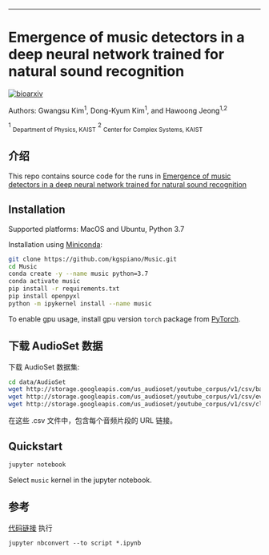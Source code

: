 
---
# Emergence of music detectors in a deep neural network trained for natural sound recognition

[![bioarxiv](http://img.shields.io/badge/DOI-10.1101/2021.10.27.466049-B31B1B.svg)](https://doi.org/10.1101/2021.10.27.466049)

Authors: Gwangsu Kim<sup>1</sup>, Dong-Kyum Kim<sup>1</sup>, and Hawoong Jeong<sup>1,2</sup><br>

<sup>1</sup> <sub>Department of Physics, KAIST</sub>
<sup>2</sup> <sub>Center for Complex Systems, KAIST</sub>

## 介绍

This repo contains source code for the runs in [Emergence of music detectors in a deep neural network trained for natural sound recognition](https://doi.org/10.1101/2021.10.27.466049)

## Installation

Supported platforms: MacOS and Ubuntu, Python 3.7

Installation using [Miniconda](https://docs.conda.io/projects/continuumio-conda/en/latest/user-guide/install/index.html):

```bash
git clone https://github.com/kgspiano/Music.git
cd Music
conda create -y --name music python=3.7
conda activate music
pip install -r requirements.txt
pip install openpyxl
python -m ipykernel install --name music
```

To enable gpu usage, install gpu version `torch` package from [PyTorch](https://pytorch.org).  

## 下载 AudioSet 数据

下载 AudioSet 数据集:
```bash
cd data/AudioSet
wget http://storage.googleapis.com/us_audioset/youtube_corpus/v1/csv/balanced_train_segments.csv
wget http://storage.googleapis.com/us_audioset/youtube_corpus/v1/csv/eval_segments.csv
wget http://storage.googleapis.com/us_audioset/youtube_corpus/v1/csv/class_labels_indices.csv
```
在这些 .csv 文件中，包含每个音频片段的 URL 链接。

## Quickstart

```bash
jupyter notebook
```

Select `music` kernel in the jupyter notebook.


## 参考
[代码链接](https://zenodo.org/records/10081610)
执行
```shell
jupyter nbconvert --to script *.ipynb
```
